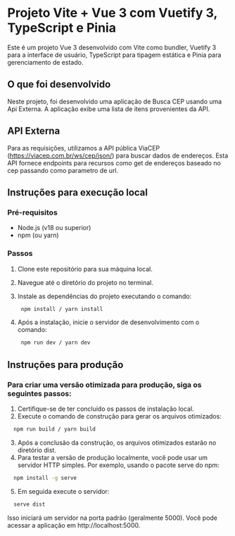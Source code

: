 # Projeto Vite + Vue 3 com Vuetify 3, TypeScript e Pinia

Este é um projeto Vue 3 desenvolvido com Vite como bundler, Vuetify 3 para a interface de usuário, TypeScript para tipagem estática e Pinia para gerenciamento de estado.

## O que foi desenvolvido

Neste projeto, foi desenvolvido uma aplicação de Busca CEP usando uma Api Externa. A aplicação exibe uma lista de itens provenientes da API.

## API Externa

Para as requisições, utilizamos a API pública ViaCEP (https://viacep.com.br/ws/cep/json/) para buscar dados de endereços. Esta API fornece endpoints para recursos como get de endereços baseado no cep passando como parametro de url.

## Instruções para execução local

### Pré-requisitos

- Node.js (v18 ou superior)
- npm (ou yarn)

### Passos

1. Clone este repositório para sua máquina local.
2. Navegue até o diretório do projeto no terminal.
3. Instale as dependências do projeto executando o comando:

   ```bash
    npm install / yarn install
   ```

4. Após a instalação, inicie o servidor de desenvolvimento com o comando:

   ```bash
    npm run dev / yarn dev
   ```

## Instruções para produção

### Para criar uma versão otimizada para produção, siga os seguintes passos:

1. Certifique-se de ter concluído os passos de instalação local.
2. Execute o comando de construção para gerar os arquivos otimizados:

```bash
  npm run build / yarn build
```

3. Após a conclusão da construção, os arquivos otimizados estarão no diretório dist.
4. Para testar a versão de produção localmente, você pode usar um servidor HTTP simples. Por exemplo, usando o pacote serve do npm:

```bash
  npm install -g serve
```

5. Em seguida execute o servidor:

```bash
  serve dist
```

Isso iniciará um servidor na porta padrão (geralmente 5000). Você pode acessar a aplicação em http://localhost:5000.
